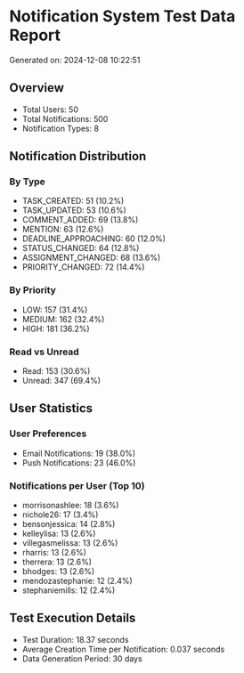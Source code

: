 # Notification System Test Data Report
Generated on: 2024-12-08 10:22:51

## Overview
- Total Users: 50
- Total Notifications: 500
- Notification Types: 8

## Notification Distribution

### By Type
- TASK_CREATED: 51 (10.2%)
- TASK_UPDATED: 53 (10.6%)
- COMMENT_ADDED: 69 (13.8%)
- MENTION: 63 (12.6%)
- DEADLINE_APPROACHING: 60 (12.0%)
- STATUS_CHANGED: 64 (12.8%)
- ASSIGNMENT_CHANGED: 68 (13.6%)
- PRIORITY_CHANGED: 72 (14.4%)

### By Priority
- LOW: 157 (31.4%)
- MEDIUM: 162 (32.4%)
- HIGH: 181 (36.2%)

### Read vs Unread
- Read: 153 (30.6%)
- Unread: 347 (69.4%)

## User Statistics

### User Preferences
- Email Notifications: 19 (38.0%)
- Push Notifications: 23 (46.0%)

### Notifications per User (Top 10)
- morrisonashlee: 18 (3.6%)
- nichole26: 17 (3.4%)
- bensonjessica: 14 (2.8%)
- kelleylisa: 13 (2.6%)
- villegasmelissa: 13 (2.6%)
- rharris: 13 (2.6%)
- therrera: 13 (2.6%)
- bhodges: 13 (2.6%)
- mendozastephanie: 12 (2.4%)
- stephaniemills: 12 (2.4%)

## Test Execution Details
- Test Duration: 18.37 seconds
- Average Creation Time per Notification: 0.037 seconds
- Data Generation Period: 30 days
